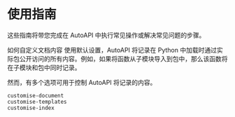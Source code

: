 # 使用指南

这些指南将带您完成在 AutoAPI 中执行常见操作或解决常见问题的步骤。

如何自定义文档内容
使用默认设置，AutoAPI 将记录在 Python 中加载时通过实际包公开访问的所有内容。例如，如果将函数从子模块导入到包中，那么该函数将在子模块和包中同时记录。

然而，有多个选项可用于控制 AutoAPI 将记录的内容。

```{toctree}
customise-document
customise-templates
customise-index
```
